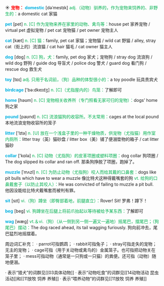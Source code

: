 ☀ <font color="red">**宠物：**</font>
<font color="sky blue">**domestic**</font> [dəˈmestɪk]
<font color="#00b050">adj.（动物）驯养的，作为宠物来饲养的、非野生的：</font>a domestic cat 家猫

<font color="sky blue">**pet**</font> [pet] 
<font color="#00b050">n. [C] 作为宠物来养在家里的动物、禽鸟等：</font>house pet 家养宠物 / virtual pet 虚拟宠物 / pet cat 宠物猫 / pet owner 宠物主人

<font color="sky blue">**cat**</font> [kæt] 
<font color="#00b050">n. [C] 猫：</font>family, pet cat 家猫；宠物猫 / wild cat 野猫 / alley, stray cat（街上的）流浪猫 / cat hair 猫毛 / cat owner 猫主人

<font color="sky blue">**dog**</font> [dɒɡ] 
<font color="#00b050">n. [C] 狗，犬：</font>family, pet dog 家犬；宠物狗 / stray dog 流浪狗 / wild dog 野狗 / guide dog 导盲犬 / police dog 警犬 / guard dog 看门狗 / rescue dog 救生犬

<font color="sky blue">**toy**</font> [tɒɪ] 
<font color="#00b050">adj. 只用于名词前，（狗）品种的体型很小的：</font>a toy poodle 玩具贵宾犬

<font color="sky blue">**birdcage**</font> ['bə:dkeɪdӡ] 
<font color="#00b050">n. [C]（尤指屋内的）鸟笼：</font>了解即可

<font color="sky blue">**home**</font> [həʊm] 
<font color="#00b050">n. [C] 宠物相关收养所（专门照看无家可归的宠物）：</font>dogs’ home 狗之家

<font color="sky blue">**pound**</font> [paʊnd] 
<font color="#00b050">n. [C] 流浪猫狗的收容所。不太常用：</font>cages at the local pound 本地流浪宠物收容所的笼子

<font color="sky blue">**litter**</font> ['lɪtə] 
<font color="#00b050">n. [U] 放在一个浅盒子里的一种干燥物质，供宠物（尤指猫）用作室内厕所：</font>litter tray（英）猫砂盘 / litter box（美）铺了便溺垫物的箱子 / cat litter 猫砂

<font color="sky blue">**collar**</font> ['kɒlə] 
<font color="#00b050">n. [C] 动物（尤指狗）的皮革项圈或塑料项圈：</font>dog collar 狗项圈 / The dog slipped its collar and ran off. 那条狗挣脱了项圈，跑掉了。
           
<font color="sky blue">**muzzle**</font> [ˈmʌzl]
<font color="#00b050">n. [C] 为防止动物（尤指狗）咬人而给其戴的口鼻套：</font>dogs like pit bulls which have to wear a muzzle 像比特犬这种得戴嘴套的狗 <font color="#00b050">vt. 给狗的口鼻戴套子（以防止其咬人）：</font>He was convicted of failing to muzzle a pit bull. 他因没能给比特犬戴嘴套而被判有罪。

<font color="sky blue">**sit**</font> [sɪt] 
<font color="#00b050">vi.（狗）蹲坐（即臀部着地，前腿直立）：</font>Rover! Sit! 罗弗！蹲下！

<font color="sky blue">**beg**</font> [beɡ] 
<font color="#00b050">vi. 狗蹲坐在后腿上将前爪抬起以等待被给予某东西：</font>了解即可

<font color="sky blue">**wag**</font> [wæɡ] 
<font color="#00b050">vt.＆vi.（狗）（从一侧到另一侧一遍又一遍地）摇尾巴，摆尾巴；（狗尾巴）摆动：</font>The dog raced ahead, its tail wagging furiously. 狗向前冲去，尾巴猛烈地摇摆着。

周边词汇补充：
· parrot可指鹦鹉；
· rabbit可指兔子；
· stray可指走失的宠物；无主的宠物；
· cage可指（用于关动物或禽鸟的）金属笼子。也可指把动物关在笼子里；
· mess可指动物（通常是一只狗或一只猫）的粪便。还可指（动物）随地便溺。

· 表示“猎犬”的词群见[[03具体动物]]
· 表示“动物吃食”的词群见[[14动物活动 昆虫活动]]和[[11放牧 饲养 养殖]]
· 表示“喂养动物”的词群见[[11放牧 饲养 养殖]]
